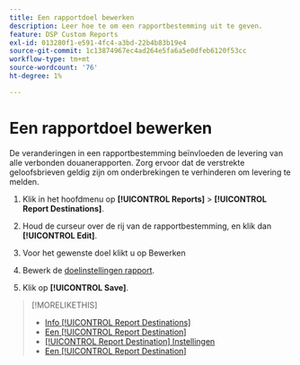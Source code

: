 ```yaml
---
title: Een rapportdoel bewerken
description: Leer hoe te om een rapportbestemming uit te geven.
feature: DSP Custom Reports
exl-id: 013280f1-e591-4fc4-a3bd-22b4b83b19e4
source-git-commit: 1c13874967ec4ad264e5fa6a5e0dfeb6120f53cc
workflow-type: tm+mt
source-wordcount: '76'
ht-degree: 1%

---
```


# Een rapportdoel bewerken

De veranderingen in een rapportbestemming beïnvloeden de levering van alle verbonden douanerapporten. Zorg ervoor dat de verstrekte geloofsbrieven geldig zijn om onderbrekingen te verhinderen om levering te melden.

1. Klik in het hoofdmenu op **[!UICONTROL Reports]** > **[!UICONTROL Report Destinations]**.

1. Houd de curseur over de rij van de rapportbestemming, en klik dan **[!UICONTROL Edit]**.

1. Voor het gewenste doel klikt u op Bewerken

1. Bewerk de [doelinstellingen rapport](/help/dsp/reports/report-destinations/report-destination-settings.md).

1. Klik op **[!UICONTROL Save]**.

>[!MORELIKETHIS]
>
>* [Info [!UICONTROL Report Destinations]](/help/dsp/reports/report-destinations/report-destination-about.md)
>* [Een [!UICONTROL Report Destination]](/help/dsp/reports/report-destinations/report-destination-create.md)
>* [[!UICONTROL Report Destination] Instellingen](/help/dsp/reports/report-destinations/report-destination-settings.md)
>* [Een [!UICONTROL Report Destination]](/help/dsp/reports/report-destinations/report-destination-delete.md)

